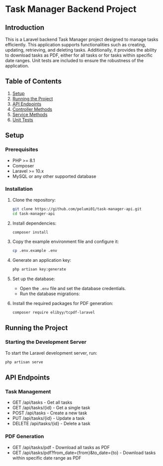# Task Manager Backend Project

## Introduction

This is a Laravel backend Task Manager project designed to manage tasks efficiently. This application supports functionalities such as creating, updating, retrieving, and deleting tasks. Additionally, it provides the ability to download tasks as PDF, either for all tasks or for tasks within specific date ranges. Unit tests are included to ensure the robustness of the application.

## Table of Contents

1. [Setup](#setup)
2. [Running the Project](#running-the-project)
3. [API Endpoints](#api-endpoints)
4. [Controller Methods](#controller-methods)
5. [Service Methods](#service-methods)
6. [Unit Tests](#unit-tests)

## Setup

### Prerequisites

- PHP >= 8.1
- Composer
- Laravel >= 10.x
- MySQL or any other supported database

### Installation

1. Clone the repository:
    ```sh
    git clone https://github.com/pelumi01/task-manager-api.git
    cd task-manager-api
    ```

2. Install dependencies:
    ```sh
    composer install
    ```

3. Copy the example environment file and configure it:
    ```sh
    cp .env.example .env
    ```

4. Generate an application key:
    ```sh
    php artisan key:generate
    ```

5. Set up the database:
    - Open the `.env` file and set the database credentials.
    - Run the database migrations:

6. Install the required packages for PDF generation:
    ```sh
    composer require elibyy/tcpdf-laravel
   
    ```

## Running the Project

### Starting the Development Server

To start the Laravel development server, run:
```sh
php artisan serve

```


## API Endpoints

### Task Management

* GET /api/tasks - Get all tasks
* GET /api/tasks/{id} - Get a single task
* POST /api/tasks - Create a new task
* PUT /api/tasks/{id} - Update a task
* DELETE /api/tasks/{id} - Delete a task


### PDF Generation

* GET /api/tasks/pdf - Download all tasks as PDF
* GET /api/tasks/pdf?from_date={from}&to_date={to} - Download tasks within specific date range as PDF
